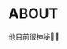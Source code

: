 <script setup>
import { VPTeamMembers } from 'vitepress/theme';

const members = [
  {
    avatar: './github_avatar.png',
    name: 'ZGH1949',
    title: 'Creator',
    links: [
      { icon: 'github', link: 'https://github.com/zgh1949' },
      { icon: 'bilibili', link: 'https://space.bilibili.com/62081873' }
    ]
  },
]
</script>

# ABOUT


<VPTeamMembers size="small" :members="members" />

他目前很神秘👨🏻
